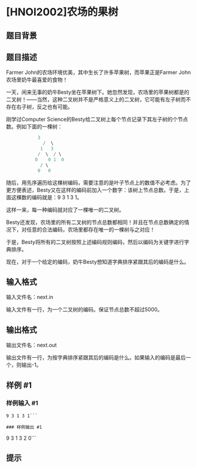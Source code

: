 # [HNOI2002]农场的果树

## 题目背景



## 题目描述

Farmer John的农场环境优美，其中生长了许多苹果树，而苹果正是Farmer John农场里奶牛最喜爱的食物！

一天，闲来无事的奶牛Besty坐在苹果树下。她忽然发现，农场里的苹果树都是的二叉树！——当然，这种二叉树并不是严格意义上的二叉树，它可能有左子树而不存在右子树，反之也有可能。

刚学过Computer Science的Besty给二叉树上每个节点记录下其左子树的个节点数。例如下面的一棵树：

```cpp
            3
              /  \
             1   3
            /  \  / \
           0    0 1  0
             / \
            0   0
```
随后，用先序遍历给这棵树编码，需要注意的是叶子节点上的数值不必考虑。为了更方便表述，Besty又在这样的编码前加入一个数字：该树上节点总数。于是，上面这棵数的编码就是：9 3 1 3 1。

这样一来，每一种编码就对应了一棵唯一的二叉树。

Besty还发现，农场里的所有二叉树的节点总数都相同！并且在节点总数确定的情况下，对任意的合法编码，农场里都存在唯一的一棵树与之对应！

于是，Besty将所有的二叉树按照上述编码规则编码，然后以编码为关键字进行字典排序。

现在，对于一个给定的编码，奶牛Besty想知道字典排序紧跟其后的编码是什么。


## 输入格式

输入文件名：next.in

输入文件有一行，为一个二叉树的编码。保证节点总数不超过5000。


## 输出格式

输出文件名：next.out

输出文件有一行，为按字典排序紧跟其后的编码是什么。如果输入的编码是最后一个，则输出-1。


## 样例 #1

### 样例输入 #1
```
9 3 1 3 1```

### 样例输出 #1

```
9 3 1 3 2 0```

## 提示


